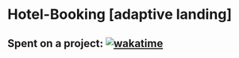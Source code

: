 # Hotel-Booking [adaptive landing]

## Spent on a project: [![wakatime](https://wakatime.com/badge/github/leanlord/Hotel-Booking.svg)](https://wakatime.com/badge/github/leanlord/Hotel-Booking)
